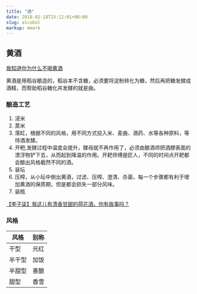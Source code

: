 ```yaml
---
title: "酒"
date: 2018-02-18T15:12:01+08:00
slug: alcohol
markup: mmark
---
```


## 黄酒

[我知道你为什么不喝黄酒](https://mp.weixin.qq.com/s?__biz=MjM5Mzc5NTk1OQ==&mid=2652992222&idx=1&sn=04702e402c61ed5e67b653292152c892)

黄酒是用稻谷酿造的，稻谷本不含糖，必须要将淀粉转化为糖，然后再把糖发酵成酒精，而帮助稻谷糖化并发酵的就是曲。

### 酿造工艺

1. 浸米
1. 蒸米
1. 落缸，根据不同的风格，用不同方式投入米、麦曲、酒药、水等各种原料，等待酒发酵。
1. 开粑,发酵过程中温度会提升，酵母就不再作用了，必须由酿酒师把酒醪表面的漂浮物铲下去，从而起到降温的作用。开耙师傅是匠人，不同的时间点开耙都会酿出风格截然不同的酒。
1. 装坛
1. 压榨，从小坛中倒出黄酒，过滤、压榨、澄清、杀菌，每一个步骤都有利于增加黄酒的保质期，但是都会损失一部分风味。
1. 装瓶

[【李子柒】我这儿有清香甘甜的荷花酒，你有故事吗？](https://www.bilibili.com/video/av12599804/)

### 风格

| 风格   | 别称 |
|--------|------|
| 干型   | 元红 |
| 半干型 | 加饭 |
| 半甜型 | 善酿 |
| 甜型   | 香雪 |

<!--more-->
